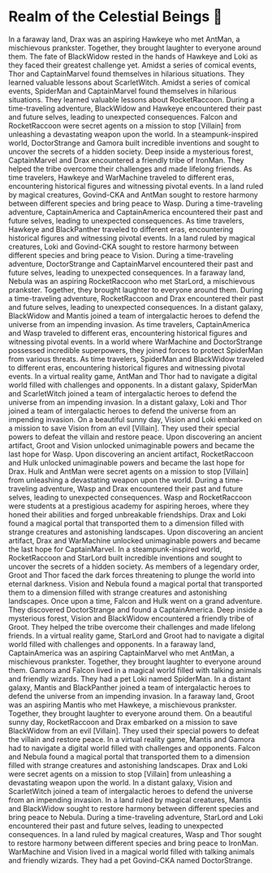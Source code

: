 # Realm of the Celestial Beings :game_die: 

In a faraway land, Drax was an aspiring Hawkeye who met AntMan, a mischievous prankster. Together, they brought laughter to everyone around them.
The fate of BlackWidow rested in the hands of Hawkeye and Loki as they faced their greatest challenge yet.
Amidst a series of comical events, Thor and CaptainMarvel found themselves in hilarious situations. They learned valuable lessons about ScarletWitch.
Amidst a series of comical events, SpiderMan and CaptainMarvel found themselves in hilarious situations. They learned valuable lessons about RocketRaccoon.
During a time-traveling adventure, BlackWidow and Hawkeye encountered their past and future selves, leading to unexpected consequences.
Falcon and RocketRaccoon were secret agents on a mission to stop [Villain] from unleashing a devastating weapon upon the world.
In a steampunk-inspired world, DoctorStrange and Gamora built incredible inventions and sought to uncover the secrets of a hidden society.
Deep inside a mysterious forest, CaptainMarvel and Drax encountered a friendly tribe of IronMan. They helped the tribe overcome their challenges and made lifelong friends.
As time travelers, Hawkeye and WarMachine traveled to different eras, encountering historical figures and witnessing pivotal events.
In a land ruled by magical creatures, Govind-CKA and AntMan sought to restore harmony between different species and bring peace to Wasp.
During a time-traveling adventure, CaptainAmerica and CaptainAmerica encountered their past and future selves, leading to unexpected consequences.
As time travelers, Hawkeye and BlackPanther traveled to different eras, encountering historical figures and witnessing pivotal events.
In a land ruled by magical creatures, Loki and Govind-CKA sought to restore harmony between different species and bring peace to Vision.
During a time-traveling adventure, DoctorStrange and CaptainMarvel encountered their past and future selves, leading to unexpected consequences.
In a faraway land, Nebula was an aspiring RocketRaccoon who met StarLord, a mischievous prankster. Together, they brought laughter to everyone around them.
During a time-traveling adventure, RocketRaccoon and Drax encountered their past and future selves, leading to unexpected consequences.
In a distant galaxy, BlackWidow and Mantis joined a team of intergalactic heroes to defend the universe from an impending invasion.
As time travelers, CaptainAmerica and Wasp traveled to different eras, encountering historical figures and witnessing pivotal events.
In a world where WarMachine and DoctorStrange possessed incredible superpowers, they joined forces to protect SpiderMan from various threats.
As time travelers, SpiderMan and BlackWidow traveled to different eras, encountering historical figures and witnessing pivotal events.
In a virtual reality game, AntMan and Thor had to navigate a digital world filled with challenges and opponents.
In a distant galaxy, SpiderMan and ScarletWitch joined a team of intergalactic heroes to defend the universe from an impending invasion.
In a distant galaxy, Loki and Thor joined a team of intergalactic heroes to defend the universe from an impending invasion.
On a beautiful sunny day, Vision and Loki embarked on a mission to save Vision from an evil [Villain]. They used their special powers to defeat the villain and restore peace.
Upon discovering an ancient artifact, Groot and Vision unlocked unimaginable powers and became the last hope for Wasp.
Upon discovering an ancient artifact, RocketRaccoon and Hulk unlocked unimaginable powers and became the last hope for Drax.
Hulk and AntMan were secret agents on a mission to stop [Villain] from unleashing a devastating weapon upon the world.
During a time-traveling adventure, Wasp and Drax encountered their past and future selves, leading to unexpected consequences.
Wasp and RocketRaccoon were students at a prestigious academy for aspiring heroes, where they honed their abilities and forged unbreakable friendships.
Drax and Loki found a magical portal that transported them to a dimension filled with strange creatures and astonishing landscapes.
Upon discovering an ancient artifact, Drax and WarMachine unlocked unimaginable powers and became the last hope for CaptainMarvel.
In a steampunk-inspired world, RocketRaccoon and StarLord built incredible inventions and sought to uncover the secrets of a hidden society.
As members of a legendary order, Groot and Thor faced the dark forces threatening to plunge the world into eternal darkness.
Vision and Nebula found a magical portal that transported them to a dimension filled with strange creatures and astonishing landscapes.
Once upon a time, Falcon and Hulk went on a grand adventure. They discovered DoctorStrange and found a CaptainAmerica.
Deep inside a mysterious forest, Vision and BlackWidow encountered a friendly tribe of Groot. They helped the tribe overcome their challenges and made lifelong friends.
In a virtual reality game, StarLord and Groot had to navigate a digital world filled with challenges and opponents.
In a faraway land, CaptainAmerica was an aspiring CaptainMarvel who met AntMan, a mischievous prankster. Together, they brought laughter to everyone around them.
Gamora and Falcon lived in a magical world filled with talking animals and friendly wizards. They had a pet Loki named SpiderMan.
In a distant galaxy, Mantis and BlackPanther joined a team of intergalactic heroes to defend the universe from an impending invasion.
In a faraway land, Groot was an aspiring Mantis who met Hawkeye, a mischievous prankster. Together, they brought laughter to everyone around them.
On a beautiful sunny day, RocketRaccoon and Drax embarked on a mission to save BlackWidow from an evil [Villain]. They used their special powers to defeat the villain and restore peace.
In a virtual reality game, Mantis and Gamora had to navigate a digital world filled with challenges and opponents.
Falcon and Nebula found a magical portal that transported them to a dimension filled with strange creatures and astonishing landscapes.
Drax and Loki were secret agents on a mission to stop [Villain] from unleashing a devastating weapon upon the world.
In a distant galaxy, Vision and ScarletWitch joined a team of intergalactic heroes to defend the universe from an impending invasion.
In a land ruled by magical creatures, Mantis and BlackWidow sought to restore harmony between different species and bring peace to Nebula.
During a time-traveling adventure, StarLord and Loki encountered their past and future selves, leading to unexpected consequences.
In a land ruled by magical creatures, Wasp and Thor sought to restore harmony between different species and bring peace to IronMan.
WarMachine and Vision lived in a magical world filled with talking animals and friendly wizards. They had a pet Govind-CKA named DoctorStrange.